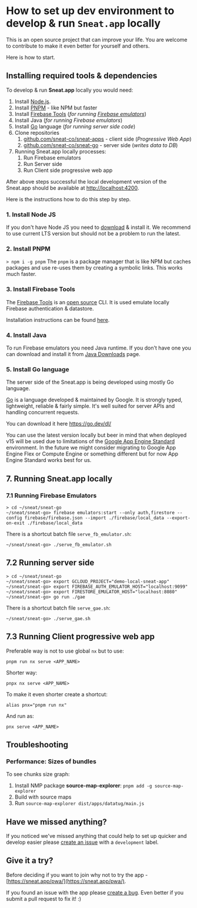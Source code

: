 # How to set up dev environment to develop & run `Sneat.app` locally

This is an open source project that can improve your life.
You are welcome to contribute to make it even better for yourself and others.

Here is how to start.

## Installing required tools & dependencies

To develop & run **Sneat.app** locally you would need:

1. Install [Node.js](https://nodejs.org/).
2. Install [PNPM](https://pnpm.io/) - like NPM but faster
3. Install [Firebase Tools](https://firebase.google.com/docs/cli) (_for
   running [Firebase emulators](https://firebase.google.com/docs/emulator-suite)_)
4. Install Java (_for running Firebase emulators_)
5. Install [Go](https://go.dev/) language (_for running server side code_)
6. Clone repositories
    1. [github.com/sneat-co/sneat-apps](https://github.com/sneat-co/sneat-apps) - client side (_Progressive Web App_)
    2. [github.com/sneat-co/sneat-go](https://github.com/sneat-co/sneat-go) - server side (_writes data to DB_)
7. Running Sneat.app locally processes:
   1. Run Firebase emulators
   2. Run Server side
   3. Run Client side progressive web app

After above steps successful the local development version of the Sneat.app
should be available at [http://localhost:4200](http://localhost:4200).  

Here is the instructions how to do this step by step.

### 1. Install Node JS

If you don't have Node JS you need to [download](https://nodejs.org/en/download/) & install it.
We recommend to use current LTS version but should not be a problem to run the latest.

### 2. Install PNPM

`> npm i -g pnpm`
The `pnpm` is a package manager that is like NPM but caches packages
and use re-uses them by creating a symbolic links. This works much faster.

### 3. Install Firebase Tools

The [Firebase Tools](https://firebase.google.com/docs/cli)
is an [open source](https://github.com/firebase/firebase-tools) CLI.
It is used emulate locally Firebase authentication & datastore.

Installation instructions can be found [here](https://firebase.google.com/docs/cli#install_the_firebase_cli).

### 4. Install Java

To run Firebase emulators you need Java runtime. If you don't have one you can download and install it
from [Java Downloads](https://www.oracle.com/java/technologies/downloads/) page.

### 5. Install Go language

The server side of the Sneat.app is being developed using mostly Go language.

[Go](https://go.dev/) is a language developed & maintained by Google. It is strongly typed, lightweight, reliable &
fairly simple.
It's well suited for server APIs and handling concurrent requests.

You can download it here https://go.dev/dl/

You can use the latest version locally but beer in mind that
when deployed v15 will be used due to limitations
of the [Google App Engine Standard](https://cloud.google.com/appengine/docs/standard/go) environment.
In the future we might consider migrating to Google App Engine Flex or Compute Engine or something different
but for now App Engine Standard works best for us.

## 7. Running Sneat.app locally

### 7.1 Running Firebase Emulators
```shell
> cd ~/sneat/sneat-go
~/sneat/sneat-go> firebase emulators:start --only auth,firestore --config firebase/firebase.json --import ./firebase/local_data --export-on-exit ./firebase/local_data
```
There is a shortcut batch file `serve_fb_emulator.sh`:
```shell
~/sneat/sneat-go> ./serve_fb_emulator.sh
```

## 7.2 Running server side
```shell
> cd ~/sneat/sneat-go
~/sneat/sneat-go> export GCLOUD_PROJECT="demo-local-sneat-app"
~/sneat/sneat-go> export FIREBASE_AUTH_EMULATOR_HOST="localhost:9099"
~/sneat/sneat-go> export FIRESTORE_EMULATOR_HOST="localhost:8080"
~/sneat/sneat-go> go run ./gae
```

There is a shortcut batch file `serve_gae.sh`:
```shell
~/sneat/sneat-go> ./serve_gae.sh
```

## 7.3 Running Client progressive web app

Preferable way is not to use global `nx` but to use:

```shell
pnpm run nx serve <APP_NAME>
```

Shorter way:

```shell
pnpx nx serve <APP_NAME>
```

To make it even shorter create a shortcut:

```shell
alias pnx="pnpm run nx"
```

And run as:

```shell
pnx serve <APP_NAME>
```

[//]: # (### Run with source maps)

[//]: # ()

[//]: # (For some reason the serve is running with enabled optimization and no source maps.)

[//]: # (It results in troubles with debugging.)

[//]: # ()

[//]: # (Here is how to run dev server properly for datatug app:)

[//]: # ()

[//]: # (```shell)

[//]: # (pnx serve datatug --optimization=false --sourceMap=true)

[//]: # (```)

## Troubleshooting

### Performance: Sizes of bundles

To see chunks size graph:

1. Install NMP package **source-map-explorer**: `pnpm add -g source-map-explorer`
2. Build with source maps
3. Run `source-map-explorer dist/apps/datatug/main.js`

## Have we missed anything?

If you noticed we've missed anything that could help
to set up quicker and develop easier please
[create an issue](https://github.com/sneat-co/sneat-apps/issues/new?labels=development)
with a `development` label.

## Give it a try?

Before deciding if you want to join why not to try the app - [https://sneat.app/pwa/](https://sneat.app/pwa/).

If you found an issue with the app please [create a bug](https://github.com/sneat-co/sneat-apps/issues/new?labels=bug).
Even better if you submit a pull request to fix it! :)

